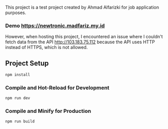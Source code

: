 This project is a test project created by Ahmad Alfarizki for job application purposes.

### Demo https://newtronic.madfariz.my.id

However, when hosting this project, I encountered an issue where I couldn't fetch data from the API http://103.183.75.112 because the API uses HTTP instead of HTTPS, which is not allowed.

## Project Setup

```sh
npm install
```

### Compile and Hot-Reload for Development

```sh
npm run dev
```

### Compile and Minify for Production

```sh
npm run build
```
